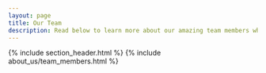 ```yaml
---
layout: page
title: Our Team
description: Read below to learn more about our amazing team members who keep things running day in and day out at Ruby for Good.
---
```


{% include section_header.html %}
{% include about_us/team_members.html %}
